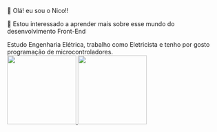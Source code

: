  👋 Olá! eu sou o Nico!!
 
 👀 Estou interessado a aprender mais sobre esse mundo do desenvolvimento Front-End
 <div>
 Estudo Engenharia Elétrica, trabalho como Eletricista e tenho por gosto programação de microcontroladores.
 
</div>
 
<a href="https://github.com/caye-nico">
  <img height="160em" src="https://github-readme-stats.vercel.app/api?username=caye-nico&show_icons=true&theme=white&include_all_commits=true&count_private=true"/>
    <img height="160em" src="https://github-readme-stats.vercel.app/api/top-langs/?username=caye-nico&layout=compact&langs_count=7&theme=white"/>


